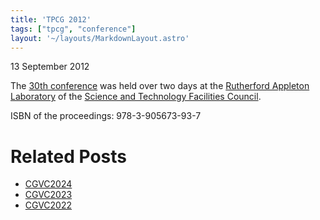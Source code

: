 ```yaml
---
title: 'TPCG 2012'
tags: ["tpcg", "conference"]
layout: '~/layouts/MarkdownLayout.astro'
---
```


13 September 2012

The [30th conference](http://www.eguk.org.uk/TPCG2012) was held over two days at the [Rutherford Appleton Laboratory](https://stfc.ukri.org/about-us/where-we-work/rutherford-appleton-laboratory/) of the [Science and Technology Facilities Council](https://stfc.ukri.org/).

ISBN of the proceedings: 978-3-905673-93-7 

# Related Posts
-  [CGVC2024](CGVC2024)
-  [CGVC2023](CGVC2023)
-  [CGVC2022](CGVC2022)